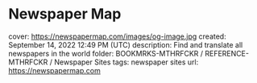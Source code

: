 # Newspaper Map

cover: https://newspapermap.com/images/og-image.jpg
created: September 14, 2022 12:49 PM (UTC)
description: Find and translate all newspapers in the world
folder: BOOKMRKS-MTHRFCKR / REFERENCE-MTHRFCKR / Newspaper Sites
tags: newspaper sites
url: https://newspapermap.com
